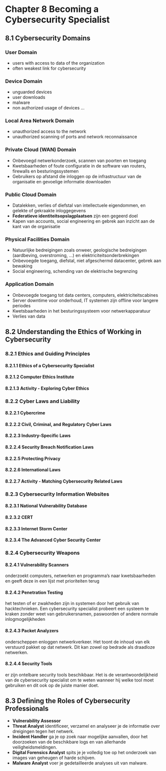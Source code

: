 # Chapter 8 Becoming a Cybersecurity Specialist

## 8.1 Cybersecurity Domains

### User Domain

- users with access to data of the organization
- often weakest link for cybersecurity

### Device Domain

- unguarded devices
- user downloads
- malware
- non authorized usage of devices ...

### Local Area Network Domain

- unauthorized access to the network
- unauthorized scanning of ports and network reconnaissance 

### Private Cloud (WAN) Domain

- Onbevoegd netwerkonderzoek, scannen van poorten en toegang 
- Kwetsbaarheden of foute configuratie in de software van routers, firewalls en besturingssystemen
- Gebruikers op afstand die inloggen op de infrastructuur van de organisatie en gevoelige informatie downloaden

### Public Cloud Domain

- Datalekken, verlies of diefstal van intellectuele eigendommen, en gelekte of gekraakte inloggegevens
- **Federatieve identiteitsopslagplaatsen** zijn een gegeerd doel
- Kapen van accounts, social engineering en gebrek aan inzicht aan de kant van de organisatie

### Physical Facilities Domain

- Natuurlijke bedreigingen zoals onweer, geologische bedreigingen (aardbeving, overstroming, ...) en elektriciteitsonderbrekingen
- Onbevoegde toegang, diefstal, niet afgeschermd datacenter, gebrek aan bewaking
- Social engineering, schending van de elektrische begrenzing

### Application Domain

- Onbevoegde toegang tot data centers, computers, elektriciteitscabines
- Server downtime voor onderhoud, IT systemen zijn offline voor langere periodes
- Kwetsbaarheden in het besturingssysteem voor netwerkapparatuur
- Verlies van data

## 8.2 Understanding the Ethics of Working in Cybersecurity

### 8.2.1 Ethics and Guiding Principles

#### 8.2.1.1 Ethics of a Cybersecurity Specialist

#### 8.2.1.2 Computer Ethics Institute

#### 8.2.1.3 Activity - Exploring Cyber Ethics

### 8.2.2 Cyber Laws and Liability

#### 8.2.2.1 Cybercrime

#### 8.2.2.2 Civil, Criminal, and Regulatory Cyber Laws

#### 8.2.2.3 Industry-Specific Laws

#### 8.2.2.4 Security Breach Notification Laws

#### 8.2.2.5 Protecting Privacy

#### 8.2.2.6 International Laws

#### 8.2.2.7 Activity - Matching Cybersecurity Related Laws

### 8.2.3 Cybersecurity Information Websites

#### 8.2.3.1 National Vulnerability Database

#### 8.2.3.2 CERT

#### 8.2.3.3 Internet Storm Center

#### 8.2.3.4 The Advanced Cyber Security Center

### 8.2.4 Cybersecurity Weapons

#### 8.2.4.1 Vulnerability Scanners

onderzoekt computers, netwerken en programma’s naar kwetsbaarheden en geeft deze in een lijst met prioriteiten terug

#### 8.2.4.2 Penetration Testing

het testen of er zwakheden zijn in systemen door het gebruik van hacktechnieken. Een cybersecurity specialist probeert een systeem te kraken zonder weet van gebruikersnamen, paswoorden of andere normale inlogmogelijkheden

#### 8.2.4.3 Packet Analyzers

onderscheppen enloggen netwerkverkeer. Het toont de inhoud van elk verstuurd pakket op dat netwerk. Dit kan zowel op bedrade als draadloze netwerken.

#### 8.2.4.4 Security Tools

er zijn ontelbare security tools beschikbaar. Het is de verantwoordelijkheid van de cybersecurity specialist om te weten wanneer hij welke tool moet gebruiken en dit ook op de juiste manier doet. 

## 8.3 Defining the Roles of Cybersecurity Professionals

- **Vulnerability Assessor**
- **Threat Analyst** identificeer, verzamel en analyseer je de informatie over dreigingen tegen het netwerk.
- **Incident Handler** ga je op zoek naar mogelijke aanvallen, door het doorzoeken van de beschikbare logs en van allerhande veiligheidsmeldingen.
- **Digital Forensics Analyst** spits je je volledig toe op het onderzoek van images van geheugen of harde schijven.
- **Malware Analyst** voer je gedetailleerde analyses uit van malware.